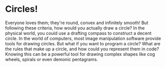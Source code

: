 

# Circles!
Everyone loves them; they're round, convex and infinitely smooth! But following these criteria, how would you actually draw a circle? In the physical world, you could use a drafting compass to construct a decent circle. In the world of computers, most image manipulation software provide tools for drawing circles. But what if you want to program a circle? What are the rules that make up a circle, and how could you represent them in code? Knowing this can be a powerful tool for drawing complex shapes like cog wheels, spirals or even demonic pentagrams.
